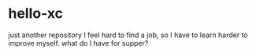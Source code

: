 # hello-xc
just another repository
I feel hard to find a job, so I have to learn harder to improve myself.
what do I have for supper?
